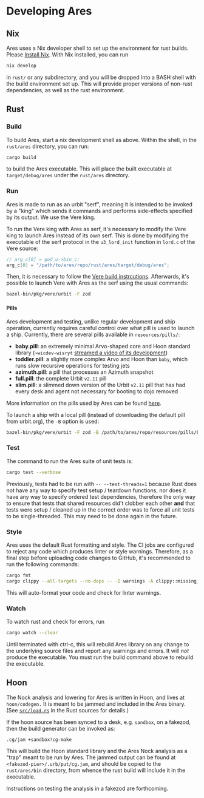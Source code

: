 # Developing Ares

## Nix
Ares uses a Nix developer shell to set up the environment for rust builds. Please [Install Nix](https://nixos.org/download#download-nix).
With Nix installed, you can run

```bash
nix develop
```

in `rust/` or any subdirectory, and you will be dropped into a BASH shell with the build environment set up. This will provide proper versions of non-rust dependencies, as well as the rust environment.

## Rust

### Build

To build Ares, start a nix development shell as above. Within the shell, in the `rust/ares` directory, you can run:

```bash
cargo build
```

to build the Ares executable. This will place the built executable at `target/debug/ares` under the `rust/ares` directory.

### Run

Ares is made to run as an urbit "serf", meaning it is intended to be invoked by a "king" which sends it commands and performs side-effects specified by its output. We use the Vere king.

To run the Vere king with Ares as serf, it's necessary to modify the Vere king to launch Ares instead of its own serf. This is done by modifying the executable of the serf protocol in the `u3_lord_init` function in `lord.c` of the Vere source:

```C
// arg_c[0] = god_u->bin_c;
arg_c[0] = "/path/to/ares/repo/rust/ares/target/debug/ares";
```

Then, it is necessary to follow the [Vere build instrcutions](https://github.com/urbit/vere/blob/develop/INSTALL.md). Afterwards, it's possible to launch Vere with Ares as the serf using the usual commands:

```bash
bazel-bin/pkg/vere/urbit -F zod
```

#### Pills

Ares development and testing, unlike regular development and ship operation, currently requires careful control over what pill is used to launch a ship. Currently, there are several pills available in `resources/pills/`:
- **baby.pill**: an extremely minimal Arvo-shaped core and Hoon standard library (`~wicdev-wisryt` [streamed a
video of its development](https://youtu.be/fOVhCx1a-9A))
- **toddler.pill**: a slightly more complex Arvo and Hoon than `baby`, which runs slow recursive operations for testing jets
- **azimuth.pill**: a pill that processes an Azimuth snapshot
- **full.pill**: the complete Urbit `v2.11` pill
- **slim.pill**: a slimmed down version of the Urbit `v2.11` pill that has had every desk and agent not necessary for booting to dojo removed

More information on the pills used by Ares can be found [here](https://github.com/urbit/ares/blob/status/docs/pills.md).

To launch a ship with a local pill (instead of downloading the default pill from urbit.org), the `-B` option is used:

```bash
bazel-bin/pkg/vere/urbit -F zod -B /path/to/ares/repo/resources/pills/baby.pill
```

### Test

The command to run the Ares suite of unit tests is:

```bash
cargo test --verbose
```

Previously, tests had to be run with `-- --test-threads=1` because Rust does not have any way to specify test setup / teardown functions, nor does it have any way to
specify ordered test dependencies, therefore the only way to ensure that tests that shared resources did't clobber each other **and** that tests were setup / cleaned up in the correct order was to force all unit tests to be single-threaded. This may need to be done again in the future.

### Style

Ares uses the default Rust formatting and style. The CI jobs are configured to reject any code which produces linter or style warnings. Therefore, as a final step before uploading code changes to GitHub, it's recommended to run the following commands:

```bash
cargo fmt
cargo clippy --all-targets --no-deps -- -D warnings -A clippy::missing_safety_doc
```

This will auto-format your code and check for linter warnings.

### Watch

To watch rust and check for errors, run

```bash
cargo watch --clear
```

Until terminated with ctrl-c, this will rebuild Ares library on any change to the underlying source files and report any warnings and errors. It will *not* produce the executable. You must run the build command above to rebuild the executable.

## Hoon

The Nock analysis and lowering for Ares is written in Hoon, and lives at `hoon/codegen.` It is meant to be jammed and included in the Ares binary. (See [`src/load.rs`](rust/ares/src/load.rs) in the Rust sources for details.)

If the hoon source has been synced to a desk, e.g. `sandbox`, on a fakezod, then the build generator can be invoked as:

```
.cg/jam +sandbox!cg-make
```

This will build the Hoon standard library and the Ares Nock analysis as a "trap" meant to be run by Ares. The jammed output can be found at `<fakezod-pier>/.urb/put/cg.jam`, and should be copied to the `rust/ares/bin` directory, from whence the rust build will include it in the executable.

Instructions on testing the analysis in a fakezod are forthcoming.
